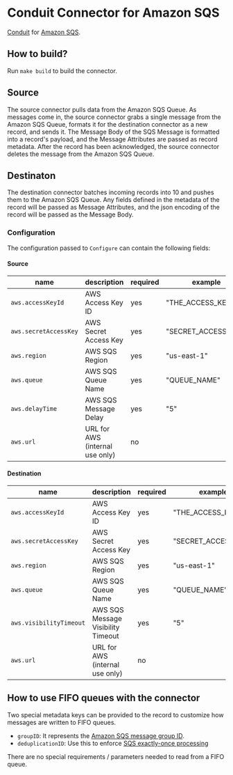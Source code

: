 # Conduit Connector for Amazon SQS

[Conduit](https://conduit.io) for [Amazon SQS](https://docs.aws.amazon.com/AWSSimpleQueueService/latest/SQSDeveloperGuide/welcome.html).

## How to build?

Run `make build` to build the connector.

## Source

The source connector pulls data from the Amazon SQS Queue. As messages come in, the source connector grabs a single message from the Amazon SQS Queue, formats it for the destination connector as a new record, and sends it. The Message Body of the SQS Message is formatted into a record's payload, and the Message Attributes are passed as record metadata. After the record has been acknowledged, the source connector deletes the message from the Amazon SQS Queue.

## Destinaton

The destination connector batches incoming records into 10 and pushes them to the Amazon SQS Queue. Any fields defined in the metadata of the record will be passed as Message Attributes, and the json encoding of the record will be passed as the Message Body.

### Configuration

The configuration passed to `Configure` can contain the following fields:

#### Source

| name                  | description                     | required | example             |
| --------------------- | ------------------------------- | -------- | ------------------- |
| `aws.accessKeyId`     | AWS Access Key ID               | yes      | "THE_ACCESS_KEY_ID" |
| `aws.secretAccessKey` | AWS Secret Access Key           | yes      | "SECRET_ACCESS_KEY" |
| `aws.region`          | AWS SQS Region                  | yes      | "us-east-1"         |
| `aws.queue`           | AWS SQS Queue Name              | yes      | "QUEUE_NAME"        |
| `aws.delayTime`       | AWS SQS Message Delay           | yes      | "5"                 |
| `aws.url`             | URL for AWS (internal use only) | no       |                     |

#### Destination

| name                    | description                        | required | example             |
| ----------------------- | ---------------------------------- | -------- | ------------------- |
| `aws.accessKeyId`       | AWS Access Key ID                  | yes      | "THE_ACCESS_KEY_ID" |
| `aws.secretAccessKey`   | AWS Secret Access Key              | yes      | "SECRET_ACCESS_KEY" |
| `aws.region`            | AWS SQS Region                     | yes      | "us-east-1"         |
| `aws.queue`             | AWS SQS Queue Name                 | yes      | "QUEUE_NAME"        |
| `aws.visibilityTimeout` | AWS SQS Message Visibility Timeout | yes      | "5"                 |
| `aws.url`               | URL for AWS (internal use only)    | no       |                     |

## How to use FIFO queues with the connector

Two special metadata keys can be provided to the record to customize how messages are written to FIFO queues.

- `groupID`: It represents the [Amazon SQS message group ID](https://docs.aws.amazon.com/AWSSimpleQueueService/latest/SQSDeveloperGuide/using-messagegroupid-property.html).
- `deduplicationID`: Use this to enforce [SQS exactly-once processing](https://docs.aws.amazon.com/AWSSimpleQueueService/latest/SQSDeveloperGuide/FIFO-queues-exactly-once-processing.html)

There are no special requirements / parameters needed to read from a FIFO queue.

